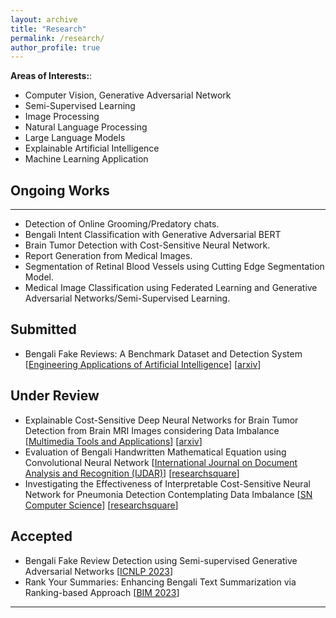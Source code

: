 ```yaml
---
layout: archive
title: "Research"
permalink: /research/
author_profile: true
---
```

<b>Areas of Interests:</b>:
* Computer Vision, Generative Adversarial Network
* Semi-Supervised Learning
* Image Processing
* Natural Language Processing
* Large Language Models
* Explainable Artificial Intelligence
* Machine Learning Application

## Ongoing Works
----------------
* Detection of Online Grooming/Predatory chats.
* Bengali Intent Classification with Generative Adversarial BERT
* Brain Tumor Detection with Cost-Sensitive Neural Network.   
* Report Generation from Medical Images.
* Segmentation of Retinal Blood Vessels using Cutting Edge Segmentation Model.
* Medical Image Classification using Federated Learning and Generative Adversarial Networks/Semi-Supervised Learning.
  
## Submitted
* Bengali Fake Reviews: A Benchmark Dataset and Detection System [[Engineering Applications of Artificial Intelligence](https://www.sciencedirect.com/journal/engineering-applications-of-artificial-intelligence)] [[arxiv](https://arxiv.org/abs/2308.01987)]


## Under Review

* Explainable Cost-Sensitive Deep Neural Networks for Brain Tumor Detection from Brain MRI Images considering Data Imbalance [[Multimedia Tools and Applications](https://www.springer.com/journal/11042)] [[arxiv](https://arxiv.org/abs/2308.00608)]
* Evaluation of Bengali Handwritten Mathematical Equation using Convolutional Neural Network [[International Journal on Document Analysis and Recognition (IJDAR)](https://www.springer.com/journal/10032)] [[researchsquare](https://www.researchsquare.com/article/rs-2553612/v1)]
* Investigating the Effectiveness of Interpretable Cost-Sensitive Neural Network for Pneumonia Detection Contemplating Data Imbalance [[SN Computer Science](https://www.springer.com/journal/42979)] [[researchsquare](https://www.researchsquare.com/article/rs-3047442/v1)]

## Accepted
* Bengali Fake Review Detection using Semi-supervised Generative Adversarial Networks [[ICNLP 2023](http://www.icnlp.net/)]
* Rank Your Summaries: Enhancing Bengali Text Summarization via Ranking-based Approach [[BIM 2023](https://confbim.com/)]

__________________________________________________
